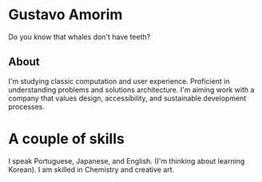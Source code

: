 # Gustavo Amorim
Do you know that whales don't have teeth?

## About
I'm studying classic computation and user experience. Proficient in understanding problems and solutions architecture.
I'm aiming work with a company that values design, accessibility, and sustainable development processes.

# A couple of skills
I speak Portuguese, Japanese, and English. (I'm thinking about learning Korean).
I am skilled in Chemistry and creative art.

